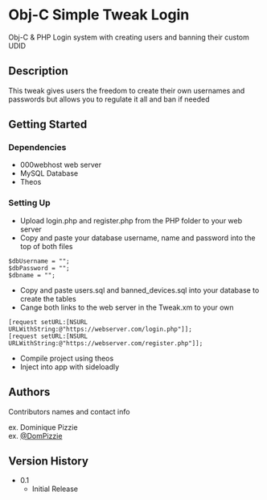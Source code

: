 # Obj-C Simple Tweak Login

Obj-C & PHP Login system with creating users and banning their custom UDID

## Description

This tweak gives users the freedom to create their own usernames and passwords but allows you to regulate it all and ban if needed

## Getting Started

### Dependencies

* 000webhost web server
* MySQL Database
* Theos

### Setting Up

* Upload login.php and register.php from the PHP folder to your web server
* Copy and paste your database username, name and password into the top of both files
```
$dbUsername = ""; 
$dbPassword = "";
$dbname = "";
```
* Copy and paste users.sql and banned_devices.sql into your database to create the tables
* Cange both links to the web server in the Tweak.xm to your own
```
[request setURL:[NSURL URLWithString:@"https://webserver.com/login.php"]];
[request setURL:[NSURL URLWithString:@"https://webserver.com/register.php"]];
```
* Compile project using theos
* Inject into app with sideloadly

## Authors

Contributors names and contact info

ex. Dominique Pizzie  
ex. [@DomPizzie](https://twitter.com/dompizzie)

## Version History

* 0.1
    * Initial Release
